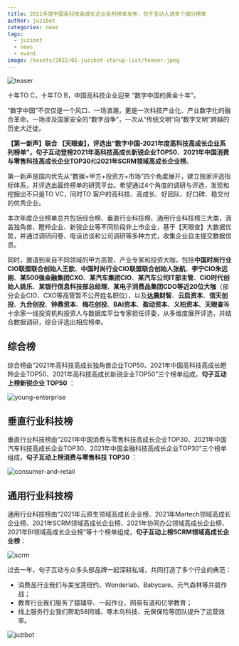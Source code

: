 ```yaml
---
title: 2021年度中国高科技高成长企业系列榜单发布，句子互动入选多个细分榜单
author: juzibot
categories: news
tags:
  - juzibot
  - news
  - event
image: /assets/2022/01-juzibot-starup-list/teaser.jpeg
---
```


![teaser](/assets/2022/01-juzibot-starup-list/teaser.jpeg)

十年TO C，十年TO B，中国高科技企业迎来 “数字中国的黄金十年”。  

“数字中国”不仅仅是一个风口、一场浪潮，更是一次科技产业化、产业数字化的融合革命，一场涉及国家安全的“数字战争”，一次从“传统文明”向“数字文明”跨越的历史大迁徙。  

**【第一新声】**联合 **【天眼查】**，评选出“数字中国-2021年度高科技高成长企业系列榜单”，句子互动登榜**2021年高科技高成长新锐企业TOP50**、**2021年中国消费与零售科技高成长企业TOP30**和**2021年SCRM领域高成长企业榜**。  

第一新声是国内优先从“数据+甲方+投资方+市场”四个角度展开，建立独家评选指标体系，并评选出最终榜单的研究平台。希望通过4个角度的调研与评选，发现和挖掘出不只是TO VC，同时TO 客户的高科技、高成长、好团队、好口碑、稳交付的优秀企业。  

本次年度企业榜单总共包括综合榜、垂直行业科技榜、通用行业科技榜三大类，涵盖独角兽、瞪羚企业、新锐企业等不同阶段非上市企业，基于【天眼查】大数据优势，并通过调研问卷、电话访谈和公司调研等多种方式，收集企业自主提交数据信息。  

同时，邀请到来自不同领域的甲方高管、产业专家和投资大咖，包括**中国时尚行业CIO联盟联合创始人王歆**、**中国时尚行业CIO联盟联合创始人张航**、**李宁CIO朱远刚**、**某500强金融集团CXO**、**某汽车集团CIO**、**某汽车公司IT部主管**、**CIO时代创始人姚乐**、**某银行信息科技部总经理**、**某电子消费品集团CDO等近20位大咖**（部分企业CIO、CXO等高管暂不公开姓名职位），以及**达晨财智**、**云启资本**、**信天创投**、**九合创投**、**钟鼎资本**、**梅花创投**、**BAI资本**、**盈动资本**、**义柏资本**、**天眼查**等十余家一线投资机构投资人与数据库平台专家担任评委，从多维度展开评选，并结合数据调研，综合评选出相应榜单。  

## 综合榜

综合榜由“2021年高科技高成长独角兽企业TOP50、2021年中国高科技高成长瞪羚企业TOP50、2021年高科技高成长新锐企业TOP50”三个榜单组成，**句子互动上榜新锐企业 TOP50** ：  

![young-enterprise](/assets/2022/01-juzibot-starup-list/young-enterprise.jpeg)

## 垂直行业科技榜

垂直行业科技榜由“2021年中国消费与零售科技高成长企业TOP30、2021年中国汽车科技高成长企业TOP30、2021年中国金融科技高成长企业TOP30”三个榜单组成，**句子互动上榜消费与零售科技 TOP30** ：  

![consumer-and-retail](/assets/2022/01-juzibot-starup-list/consumer-and-retail.jpeg)

## 通用行业科技榜

通用行业科技榜由“2021年云原生领域高成长企业榜、2021年Martech领域高成长企业榜、2021年SCRM领域高成长企业榜、2021年协同办公领域高成长企业榜、2021年BI领域高成长企业榜”等十个榜单组成，**句子互动上榜SCRM领域高成长企业榜**：  

![scrm](/assets/2022/01-juzibot-starup-list/scrm.jpeg)

过去一年，句子互动与众多头部品牌一起深耕私域，共同打造了多个行业的典范：

- 消费品行业我们与美宝莲纽约、Wonderlab、Babycare、元气森林等并肩作战；
- 教育行业我们服务了猿辅导、一起作业、网易有道和亿学教育；
- 线上服务行业我们帮助58同城、啄木鸟科技、元保保险等团队提升了运营效率。

![juzibot](/assets/2022/01-juzibot-starup-list/juzibot.jpeg)
